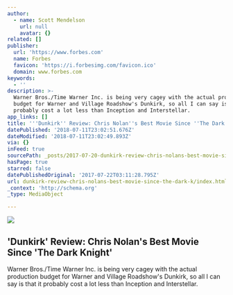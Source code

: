 ```yaml
---
author:
  - name: Scott Mendelson
    url: null
    avatar: {}
related: []
publisher:
  url: 'https://www.forbes.com'
  name: Forbes
  favicon: 'https://i.forbesimg.com/favicon.ico'
  domain: www.forbes.com
keywords:
  - ''
description: >-
  Warner Bros./Time Warner Inc. is being very cagey with the actual production
  budget for Warner and Village Roadshow's Dunkirk, so all I can say is that it
  probably cost a lot less than Inception and Interstellar.
app_links: []
title: '''Dunkirk'' Review: Chris Nolan''s Best Movie Since ''The Dark Knight'''
datePublished: '2018-07-11T23:02:51.676Z'
dateModified: '2018-07-11T23:02:49.893Z'
via: {}
inFeed: true
sourcePath: _posts/2017-07-20-dunkirk-review-chris-nolans-best-movie-since-the-dark-k.md
hasPage: true
starred: false
datePublishedOriginal: '2017-07-22T03:11:28.795Z'
url: dunkirk-review-chris-nolans-best-movie-since-the-dark-k/index.html
_context: 'http://schema.org'
_type: MediaObject

---
```

<article style=""><img src="https://imgflo.herokuapp.com/graph/2b2431f8e7ba7b0/f486b126d87a34cc4e56cd9417545bfc/noop.jpg?input=https%3A%2F%2Fblogs-images.forbes.com%2Fscottmendelson%2Ffiles%2F2017%2F07%2FMV5BMTY4NTk5OTE1MF5BMl5BanBnXkFtZTgwMDgyNDY4MjI%40._V1_SX1777_CR001777744_AL_-1200x675.jpg%3Fwidth%3D640%26height%3D434" /><h1>'Dunkirk' Review: Chris Nolan's Best Movie Since 'The Dark Knight'</h1><p>Warner Bros./Time Warner Inc. is being very cagey with the actual production budget for Warner and Village Roadshow's Dunkirk, so all I can say is that it probably cost a lot less than Inception and Interstellar.</p></article>